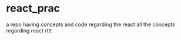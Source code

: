 # react_prac
a repo having concepts and code regarding the react 
all the concepts regarding react rttt
